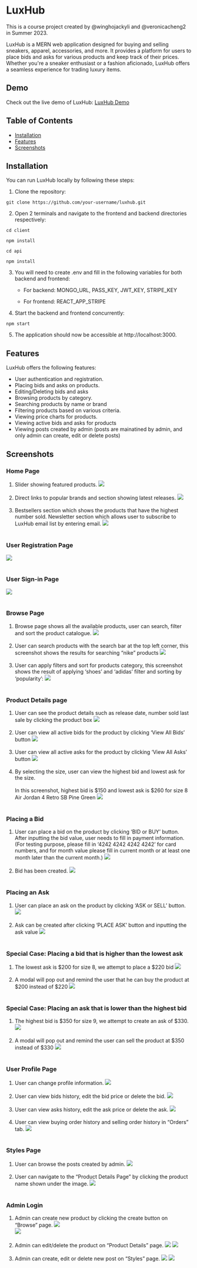 # LuxHub

This is a course project created by @winghojackyli and @veronicacheng2 in Summer 2023.

LuxHub is a MERN web application designed for buying and selling sneakers, apparel, accessories, and more. It provides a platform for users to place bids and asks for various products and keep track of their prices. Whether you're a sneaker enthusiast or a fashion aficionado, LuxHub offers a seamless experience for trading luxury items.

## Demo

Check out the live demo of LuxHub: [LuxHub Demo](https://luxhub.vercel.app/)

## Table of Contents

- [Installation](#installation)
- [Features](#features)
- [Screenshots](#screenshots)

## Installation

You can run LuxHub locally by following these steps:

1. Clone the repository:

```
git clone https://github.com/your-username/luxhub.git
```

2. Open 2 terminals and navigate to the frontend and backend directories respectively:

```
cd client
```

```
npm install
```

```
cd api
```

```
npm install
```

3. You will need to create .env and fill in the following variables for both backend and frontend:

   - For backend: MONGO_URL, PASS_KEY, JWT_KEY, STRIPE_KEY

   - For frontend: REACT_APP_STRIPE

4. Start the backend and frontend concurrently:

```
npm start
```

5. The application should now be accessible at http://localhost:3000.

## Features

LuxHub offers the following features:

- User authentication and registration.
- Placing bids and asks on products.
- Editing/Deleting bids and asks
- Browsing products by category.
- Searching products by name or brand
- Filtering products based on various criteria.
- Viewing price charts for products.
- Viewing active bids and asks for products
- Viewing posts created by admin (posts are mainatined by admin, and only admin can create, edit or delete posts)

## Screenshots

### Home Page

1.  Slider showing featured products.
    ![](screenshots/Picture1.png)
    <br /><br />
2.  Direct links to popular brands and section showing latest releases.
    ![](screenshots/Picture2.png)
    <br /><br />
3.  Bestsellers section which shows the products that have the highest number sold.
    Newsletter section which allows user to subscribe to LuxHub email list by entering email.
![](screenshots/Picture3.png)
<br /><br />
### User Registration Page

![](screenshots/Picture4.png)
<br /><br />
### User Sign-in Page

![](screenshots/Picture5.png)
<br /><br />
### Browse Page

1. Browse page shows all the available products, user can search, filter and sort the product catalogue.
   ![](screenshots/Picture6.png)
<br /><br />
2. User can search products with the search bar at the top left corner, this screenshot shows the results for searching “nike” products
![](screenshots/Picture7.png)
<br /><br />
3. User can apply filters and sort for products category, this screenshot shows the result of applying ‘shoes’ and ‘adidas’ filter and sorting by ‘popularity’:
![](screenshots/Picture8.png)
<br /><br />

### Product Details page

1. User can see the product details such as release date, number sold last sale by clicking the product box
   ![](screenshots/Picture9.png)
<br /><br />
2. User can view all active bids for the product by clicking ‘View All Bids’ button
   ![](screenshots/Picture10.png)
<br /><br />
3. User can view all active asks for the product by clicking ‘View All Asks’ button
   ![](screenshots/Picture11.png)
<br /><br />
4. By selecting the size, user can view the highest bid and lowest ask for the size. <br /> <br /> In this screenshot, highest bid is $150 and lowest ask is $260 for size 8 Air Jordan 4 Retro SB Pine Green
   ![](screenshots/Picture12.png)
<br /><br />
### Placing a Bid

1. User can place a bid on the product by clicking ‘BID or BUY’ button.
   After inputting the bid value, user needs to fill in payment information. (For testing purpose, please fill in ‘4242 4242 4242 4242’ for card numbers, and for month value please fill in current month or at least one month later than the current month.)
   ![](screenshots/Picture13.png)
<br /><br />
2. Bid has been created.
   ![](screenshots/Picture14.png)
<br /><br />
### Placing an Ask

1. User can place an ask on the product by clicking ‘ASK or SELL’ button.
   ![](screenshots/Picture16.png)
<br /><br />
2. Ask can be created after clicking ‘PLACE ASK’ button and inputting the ask value
   ![](screenshots/Picture17.png)
<br /><br />
### Special Case: Placing a bid that is higher than the lowest ask

1.  The lowest ask is $200 for size 8, we attempt to place a $220 bid
    ![](screenshots/Picture27.png)
    <br /><br />
2.  A modal will pop out and remind the user that he can buy the product at $200 instead of $220
    ![](screenshots/Picture18.png)
<br /><br />
### Special Case: Placing an ask that is lower than the highest bid

1. The highest bid is $350 for size 9, we attempt to create an ask of $330.
   ![](screenshots/Picture27.png)
<br /><br />
2. A modal will pop out and remind the user can sell the product at $350 instead of $330
   ![](screenshots/Picture19.png)
<br /><br />
### User Profile Page

1. User can change profile information.
   ![](screenshots/Picture22.png)
<br /><br />
2. User can view bids history, edit the bid price or delete the bid.
   ![](screenshots/Picture23.png)
<br /><br />
3. User can view asks history, edit the ask price or delete the ask.
   ![](screenshots/Picture24.png)
<br /><br />
4. User can view buying order history and selling order history in “Orders” tab.
   ![](screenshots/Picture25.png)
<br /><br />
### Styles Page

1. User can browse the posts created by admin.
   ![](screenshots/Picture20.png)
<br /><br />
2. User can navigate to the “Product Details Page” by clicking the product name shown under the image.
   ![](screenshots/Picture21.png)
<br /><br />
### Admin Login

1. Admin can create new product by clicking the create button on “Browse” page.
   ![](screenshots/Picture29.png)
   <br />
   ![](screenshots/Picture30.png)
<br /><br />
3. Admin can edit/delete the product on “Product Details” page.
   ![](screenshots/Picture31.png)
   ![](screenshots/Picture32.png)
<br /><br />
4. Admin can create, edit or delete new post on “Styles” page.
   ![](screenshots/Picture33.png)
   ![](screenshots/Picture34.png)
